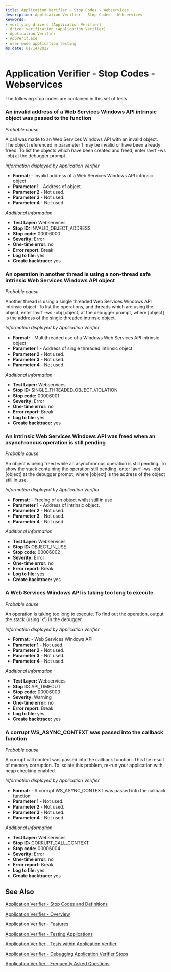 ```yaml
---
title: Application Verifier - Stop Codes - Webservices
description: Application Verifier - Stop Codes - Webservices
keywords:
- verifying drivers (Application Verifier)
- driver verification (Application Verifier)
- Application Verifier
- AppVerif.exe
- user-mode application testing
ms.date: 01/14/2022
---
```


# Application Verifier - Stop Codes - Webservices

The following stop codes are contained in this set of tests.

<h3>An invalid address of a Web Services Windows API intrinsic object was passed to the function</h3>
<p></p><i>Probable cause</i><p>A call was made to an Web Services Windows API with an invalid object. The object referenced in parameter 1 may be invalid or have been already freed. To list the objects which have been created and freed, enter !avrf -ws -obj at the debugger prompt.</p>
<p></p><I>Information displayed by Application Verifier</I><ul>
  <li><b>Format:</b>&nbsp;-&nbsp;Invalid address of a Web Services Windows API intrinsic object</li>
  <li><b>Parameter 1</b>&nbsp;-&nbsp;Address of object.</li>
  <li><b>Parameter 2</b>&nbsp;-&nbsp;Not used.</li>
  <li><b>Parameter 3</b>&nbsp;-&nbsp;Not used.</li>
  <li><b>Parameter 4</b>&nbsp;-&nbsp;Not used.</li>
</ul>
<p></p><i>Additional Information</i><ul>
  <li><b>Test Layer:</b>&nbsp;Webservices</li>
  <li><b>Stop ID:</b>&nbsp;INVALID_OBJECT_ADDRESS</li>
  <li><b>Stop code:</b>&nbsp;00006000</li>
  <li><b>Severity:</b>&nbsp;Error</li>
  <li><b>One-time error:</b>&nbsp;no</li>
  <li><b>Error report:</b>&nbsp;Break</li>
  <li><b>Log to file:</b>&nbsp;yes</li>
  <li><b>Create backtrace:</b>&nbsp;yes</li>
</ul>
<p></p>
<h3>An operation in another thread is using a non-thread safe intrinsic Web Services Windows API object</h3>
<p></p><i>Probable cause</i><p>Another thread is using a single threaded Web Services Windows API intrinsic object. To list the operations, and threads which are using the object, enter !avrf -ws -obj [object] at the debugger prompt, where [object] is the address of the single threaded intrinsic object.</p>
<p></p><I>Information displayed by Application Verifier</I><ul>
  <li><b>Format:</b>&nbsp;-&nbsp;Multithreaded use of a Windows Web Services API intrinsic object</li>
  <li><b>Parameter 1</b>&nbsp;-&nbsp;Address of single threaded intrinsic object.</li>
  <li><b>Parameter 2</b>&nbsp;-&nbsp;Not used.</li>
  <li><b>Parameter 3</b>&nbsp;-&nbsp;Not used.</li>
  <li><b>Parameter 4</b>&nbsp;-&nbsp;Not used.</li>
</ul>
<p></p><i>Additional Information</i><ul>
  <li><b>Test Layer:</b>&nbsp;Webservices</li>
  <li><b>Stop ID:</b>&nbsp;SINGLE_THREADED_OBJECT_VIOLATION</li>
  <li><b>Stop code:</b>&nbsp;00006001</li>
  <li><b>Severity:</b>&nbsp;Error</li>
  <li><b>One-time error:</b>&nbsp;no</li>
  <li><b>Error report:</b>&nbsp;Break</li>
  <li><b>Log to file:</b>&nbsp;yes</li>
  <li><b>Create backtrace:</b>&nbsp;yes</li>
</ul>
<p></p>
<h3>An intrinsic Web Services Windows API was freed when an asynchronous operation is still pending</h3>
<p></p><i>Probable cause</i><p>An object is being freed while an asynchronous operation is still pending. To show the stack containing the operation still pending, enter !avrf -ws -obj [object] at the debugger prompt, where [object] is the address of the object still in use.</p>
<p></p><I>Information displayed by Application Verifier</I><ul>
  <li><b>Format:</b>&nbsp;-&nbsp;Freeing of an object whilst still in use</li>
  <li><b>Parameter 1</b>&nbsp;-&nbsp;Address of  intrinsic object.</li>
  <li><b>Parameter 2</b>&nbsp;-&nbsp;Not used.</li>
  <li><b>Parameter 3</b>&nbsp;-&nbsp;Not used.</li>
  <li><b>Parameter 4</b>&nbsp;-&nbsp;Not used.</li>
</ul>
<p></p><i>Additional Information</i><ul>
  <li><b>Test Layer:</b>&nbsp;Webservices</li>
  <li><b>Stop ID:</b>&nbsp;OBJECT_IN_USE</li>
  <li><b>Stop code:</b>&nbsp;00006002</li>
  <li><b>Severity:</b>&nbsp;Error</li>
  <li><b>One-time error:</b>&nbsp;no</li>
  <li><b>Error report:</b>&nbsp;Break</li>
  <li><b>Log to file:</b>&nbsp;yes</li>
  <li><b>Create backtrace:</b>&nbsp;yes</li>
</ul>
<p></p>
<h3>A Web Services Windows API is taking too long to execute</h3>
<p></p><i>Probable cause</i><p>An operation is taking too long to execute. To find out the operation, output the stack (using 'k') in the debugger.</p>
<p></p><I>Information displayed by Application Verifier</I><ul>
  <li><b>Format:</b>&nbsp;-&nbsp;Web Services Windows API</li>
  <li><b>Parameter 1</b>&nbsp;-&nbsp;Not used.</li>
  <li><b>Parameter 2</b>&nbsp;-&nbsp;Not used.</li>
  <li><b>Parameter 3</b>&nbsp;-&nbsp;Not used.</li>
  <li><b>Parameter 4</b>&nbsp;-&nbsp;Not used.</li>
</ul>
<p></p><i>Additional Information</i><ul>
  <li><b>Test Layer:</b>&nbsp;Webservices</li>
  <li><b>Stop ID:</b>&nbsp;API_TIMEOUT</li>
  <li><b>Stop code:</b>&nbsp;00006003</li>
  <li><b>Severity:</b>&nbsp;Warning</li>
  <li><b>One-time error:</b>&nbsp;no</li>
  <li><b>Error report:</b>&nbsp;Break</li>
  <li><b>Log to file:</b>&nbsp;yes</li>
  <li><b>Create backtrace:</b>&nbsp;yes</li>
</ul>
<p></p>
<h3>A corrupt WS_ASYNC_CONTEXT was passed into the callback function</h3>
<p></p><i>Probable cause</i><p>A corrupt call context was passed into the callback function. This the result of memory corruption. To isolate this problem, re-run your application with heap checking enabled.</p>
<p></p><I>Information displayed by Application Verifier</I><ul>
  <li><b>Format:</b>&nbsp;-&nbsp;A corrupt WS_ASYNC_CONTEXT was passed into the callback function</li>
  <li><b>Parameter 1</b>&nbsp;-&nbsp;Not used.</li>
  <li><b>Parameter 2</b>&nbsp;-&nbsp;Not used.</li>
  <li><b>Parameter 3</b>&nbsp;-&nbsp;Not used.</li>
  <li><b>Parameter 4</b>&nbsp;-&nbsp;Not used.</li>
</ul>
<p></p><i>Additional Information</i><ul>
  <li><b>Test Layer:</b>&nbsp;Webservices</li>
  <li><b>Stop ID:</b>&nbsp;CORRUPT_CALL_CONTEXT</li>
  <li><b>Stop code:</b>&nbsp;00006004</li>
  <li><b>Severity:</b>&nbsp;Error</li>
  <li><b>One-time error:</b>&nbsp;no</li>
  <li><b>Error report:</b>&nbsp;Break</li>
  <li><b>Log to file:</b>&nbsp;yes</li>
  <li><b>Create backtrace:</b>&nbsp;yes</li>
</ul>
<p></p>


 ## See Also

[Application Verifier - Stop Codes and Definitions](application-verifier-stop-codes-and-definitions.md)

[Application Verifier - Overview](application-verifier.md)

[Application Verifier - Features](application-verifier-features.md)

[Application Verifier - Testing Applications](application-verifier-testing-applications.md)
 
[Application Verifier - Tests within Application Verifier](application-verifier-tests-within-application-verifier.md)

[Application Verifier - Debugging Application Verifier Stops](application-verifier-debugging-application-verifier-stops.md)
  
[Application Verifier - Frequently Asked Questions](application-verifier-faqs.md)


 





